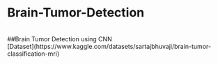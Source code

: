# Brain-Tumor-Detection
<br>
##Brain Tumor Detection using CNN <br>
[Dataset](https://www.kaggle.com/datasets/sartajbhuvaji/brain-tumor-classification-mri)
